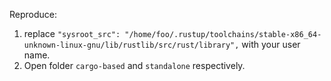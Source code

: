 Reproduce:
1. replace `"sysroot_src": "/home/foo/.rustup/toolchains/stable-x86_64-unknown-linux-gnu/lib/rustlib/src/rust/library",` with your user name.
2. Open folder `cargo-based` and `standalone` respectively.
